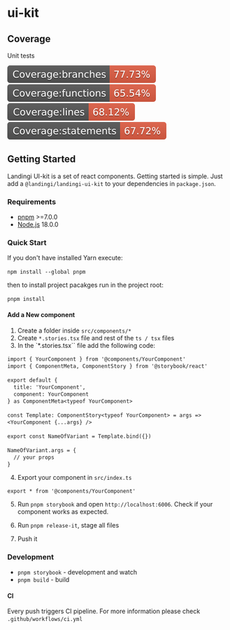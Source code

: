 # ui-kit

## Coverage
Unit tests

![img](coverage/badge-branches.svg) ![img](coverage/badge-functions.svg)
![img](coverage/badge-lines.svg) ![img](coverage/badge-statements.svg)

## Getting Started

Landingi UI-kit is a set of react components. Getting started is simple. Just add a `@landingi/landingi-ui-kit`
to your dependencies in `package.json`.

### Requirements

- [pnpm](https://pnpm.io/) >=7.0.0
- [Node.js](https://nodejs.org/en/download/) 18.0.0

### Quick Start

If you don't have installed Yarn execute:

`npm install --global pnpm`

then to install project pacakges run in the project root:

`pnpm install`

#### Add a New component

1. Create a folder inside `src/components/*`
2. Create `*.stories.tsx` file and rest of the `ts / tsx` files
3. In the `\*.stories.tsx`` file add the following code:

```
import { YourComponent } from '@components/YourComponent'
import { ComponentMeta, ComponentStory } from '@storybook/react'

export default {
  title: 'YourComponent',
  component: YourComponent
} as ComponentMeta<typeof YourComponent>

const Template: ComponentStory<typeof YourComponent> = args => <YourComponent {...args} />

export const NameOfVariant = Template.bind({})

NameOfVariant.args = {
  // your props
}
```

4. Export your component in `src/index.ts`

```
export * from '@components/YourComponent'
```

5. Run `pnpm storybook` and open `http://localhost:6006`. Check if your
   component works as expected.

6. Run `pnpm release-it`, stage all files

7. Push it

### Development

- `pnpm storybook` - development and watch
- `pnpm build` - build

#### CI

Every push triggers CI pipeline. For more information please check
`.github/workflows/ci.yml`
